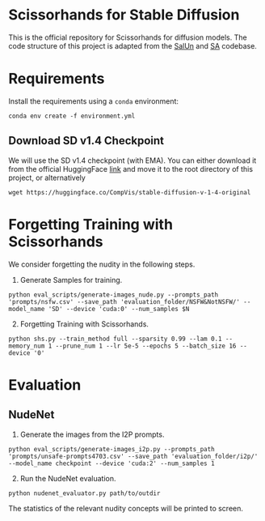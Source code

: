 # Scissorhands for Stable Diffusion
This is the official repository for Scissorhands for diffusion models. The code structure of this project is adapted from the [SalUn](https://github.com/OPTML-Group/Unlearn-Saliency/tree/master/SD) and [SA](https://github.com/clear-nus/selective-amnesia/tree/main/sd) codebase.

# Requirements
Install the requirements using a `conda` environment:
```
conda env create -f environment.yml
```

## Download SD v1.4 Checkpoint
We will use the SD v1.4 checkpoint (with EMA). You can either download it from the official HuggingFace [link](https://huggingface.co/CompVis/stable-diffusion-v-1-4-original) and move it to the root directory of this project, or alternatively
```
wget https://huggingface.co/CompVis/stable-diffusion-v-1-4-original
```

# Forgetting Training with Scissorhands
We consider forgetting the nudity in the following steps.

1. Generate Samples for training.

```
python eval_scripts/generate-images_nude.py --prompts_path 'prompts/nsfw.csv' --save_path 'evaluation_folder/NSFW&NotNSFW/' --model_name 'SD' --device 'cuda:0' --num_samples $N
```

2. Forgetting Training with Scissorhands.

```
python shs.py --train_method full --sparsity 0.99 --lam 0.1 --memory_num 1 --prune_num 1 --lr 5e-5 --epochs 5 --batch_size 16 --device '0'
```


# Evaluation

## NudeNet

1. Generate the images from the I2P prompts.
   
```
python eval_scripts/generate-images_i2p.py --prompts_path 'prompts/unsafe-prompts4703.csv' --save_path 'evaluation_folder/i2p/' --model_name checkpoint --device 'cuda:2' --num_samples 1
```

2. Run the NudeNet evaluation.

```
python nudenet_evaluator.py path/to/outdir
```

The statistics of the relevant nudity concepts will be printed to screen.
